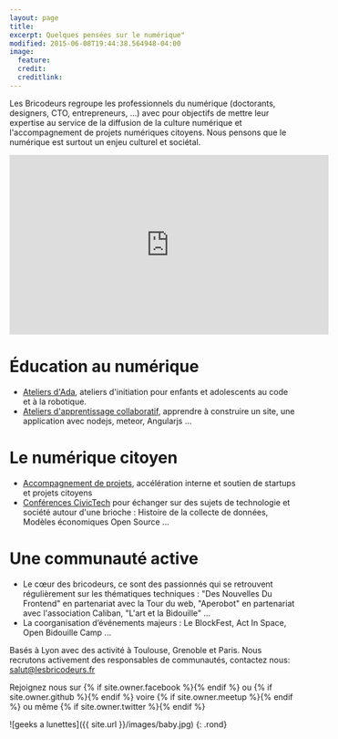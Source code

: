 ```yaml
---
layout: page
title:
excerpt: Quelques pensées sur le numérique"
modified: 2015-06-08T19:44:38.564948-04:00
image:
  feature:
  credit:
  creditlink:
---
```


Les Bricodeurs regroupe les professionnels du numérique (doctorants, designers, CTO, entrepreneurs, ...) avec pour objectifs de mettre leur expertise au service de la diffusion de la culture numérique et l'accompagnement de projets numériques citoyens. Nous pensons que le numérique est surtout un enjeu culturel et sociétal. 

<div style="margin:auto;"><iframe src="https://www.facebook.com/plugins/video.php?href=https%3A%2F%2Fwww.facebook.com%2Flesbricodeurs%2Fvideos%2F290466934626200%2F&show_text=0&width=560" width="560" height="315" style="border:none;overflow:hidden;display:block;" scrolling="no" frameborder="0" allowTransparency="true" allowFullScreen="true"></iframe></div>

# Éducation au numérique
* [Ateliers d'Ada]({{site.url}}/AteliersdAda/), ateliers d'initiation pour enfants et adolescents au code et à la robotique. 
* [Ateliers d'apprentissage collaboratif]({{site.url}}/evenements/apprentissage), apprendre à construire un site, une application avec nodejs, meteor, Angularjs ...

# Le numérique citoyen
* [Accompagnement de projets]({{site.url}}/projets/), accélération interne et soutien de startups et projets citoyens
* [Conférences CivicTech](https://www.facebook.com/events/469923249869192/) pour échanger sur des sujets de technologie et société autour d'une brioche : Histoire de la collecte de données, Modèles économiques Open Source ...

# Une communauté active
* Le cœur des bricodeurs, ce sont des passionnés qui se retrouvent régulièrement sur les thématiques techniques : "Des Nouvelles Du Frontend" en partenariat avec la Tour du web, "Aperobot" en partenariat avec l'association Caliban, "L'art et la Bidouille" ...
* La coorganisation d’événements majeurs : Le BlockFest, Act In Space, Open Bidouille Camp ...

Basés à Lyon avec des activité à Toulouse, Grenoble et Paris. Nous recrutons activement des responsables de communautés, contactez nous: <salut@lesbricodeurs.fr>


Rejoignez nous sur  {% if site.owner.facebook %}<a href="http://facebook.com/{{ site.owner.facebook }}" title="{{ site.owner.name}} on Facebook" target="_blank"><i class="fa fa-facebook-square fa-2x"></i></a>{% endif %}
	ou 
{% if site.owner.github %}<a href="http://github.com/{{ site.owner.github }}" title="{{ site.owner.name}} on Github" target="_blank"><i class="fa fa-github-square fa-2x"></i></a>{% endif %}
	voire 
{% if site.owner.meetup %}<a href="http://meetup.com/{{ site.owner.meetup }}" title="{{ site.owner.name}} on meetup" target="_blank"><i class="fa fa-calendar fa-2x"></i></a>{% endif %}
	ou même 
{% if site.owner.twitter %}<a href="http://twitter.com/{{ site.owner.twitter }}" title="{{ site.owner.name}} on Twitter" target="_blank"><i class="fa fa-twitter-square fa-2x"></i></a>{% endif %}
	
![geeks a lunettes]({{ site.url }}/images/baby.jpg)
{: .rond}

